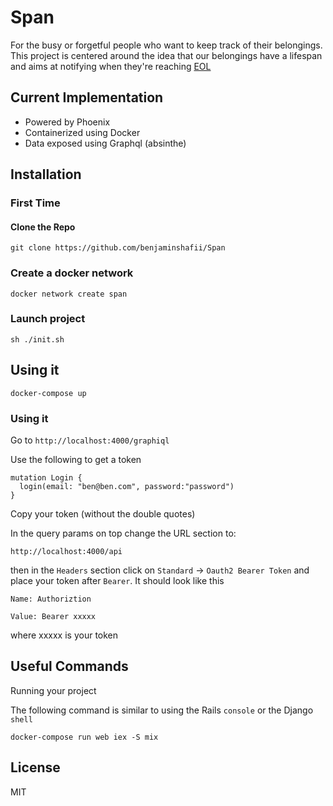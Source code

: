 # Span


For the busy or forgetful people who want to keep track of their belongings.
This project is centered around the idea that our belongings have a lifespan and aims at notifying when they're reaching [EOL](https://en.wikipedia.org/wiki/End-of-life_(product))

## Current Implementation

* Powered by Phoenix
* Containerized using Docker
* Data exposed using Graphql (absinthe)

## Installation

### First Time

#### Clone the Repo

`git clone https://github.com/benjaminshafii/Span`


### Create a docker network

`docker network create span`

### Launch project
`sh ./init.sh`

## Using it

`docker-compose up`

### Using it

Go to `http://localhost:4000/graphiql`

Use the following to get a token
```
mutation Login {
  login(email: "ben@ben.com", password:"password")
}
```

Copy your token (without the double quotes)

In the query params on top change the URL section to:

`http://localhost:4000/api`

then in the `Headers` section click on `Standard` -> `Oauth2 Bearer Token`
and place your token after `Bearer`. It should look like this

```
Name: Authoriztion

Value: Bearer xxxxx
```

where xxxxx is your token

## Useful Commands
Running your project 

The following command is similar to using the Rails `console` or the Django `shell`

`docker-compose run web iex -S mix`

## License
MIT
